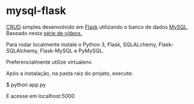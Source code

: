 # mysql-flask

[CRUD](https://pt.wikipedia.org/wiki/CRUD) simples desenvolvido em [Flask](http://flask.pocoo.org/) utilizando o banco de dados [MySQL](https://www.mysql.com/). Baseado nesta [série de vídeos.](https://www.youtube.com/playlist?list=PLAmj9NJfPKQbnK-z5o9nu9KyPVQ8dvDyV)

Para rodar localmente instale o Python 3, Flask, SQLALchemy, Flask-SQLAlchemy, Flask-MySQL e PyMySQL.

Preferencialmente utilize virtualenv.

Após a instalação, na pasta raiz do projeto, execute:

$ python app.py

E acesse em localhost:5000
